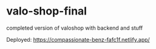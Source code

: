 # valo-shop-final

completed version of valoshop with backend and stuff

Deployed: https://compassionate-benz-fafc1f.netlify.app/
